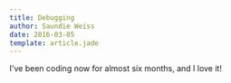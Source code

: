 ```yaml
---
title: Debugging
author: Saundie Weiss
date: 2016-03-05
template: article.jade
---
```


I've been coding now for almost six months, and I love it! 

<span class="more"></span>

